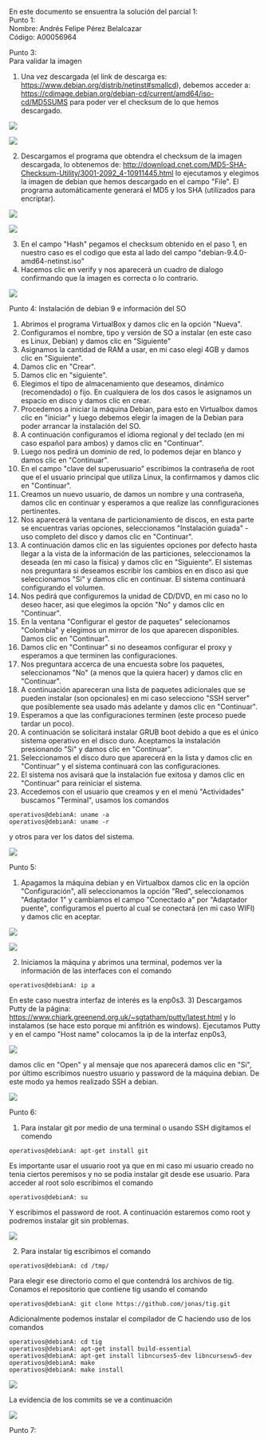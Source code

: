 En este documento se ensuentra la solución del parcial 1:   
Punto 1:   
Nombre: Andrés Felipe Pérez Belalcazar   
Código: A00056964   
   
Punto 3:   
Para validar la imagen    
1) Una vez descargada (el link de descarga es: https://www.debian.org/distrib/netinst#smallcd), 
debemos acceder a: https://cdimage.debian.org/debian-cd/current/amd64/iso-cd/MD5SUMS para poder ver el checksum de lo que hemos descargado.   

![](Images/Validacion1.png)

![](Images/Validacion2.png)

2) Descargamos el programa que obtendra el checksum de la imagen descargada, lo obtenemos de: http://download.cnet.com/MD5-SHA-Checksum-Utility/3001-2092_4-10911445.html lo ejecutamos y elegimos la imagen de debian que hemos descargado en el campo "File". El programa automáticamente generará el MD5 y los SHA (utilizados para encriptar). 

![](Images/Validacion3.png)

![](Images/Validacion4.png)

3) En el campo "Hash" pegamos el checksum obtenido en el paso 1, en nuestro caso es el codigo que esta al lado del campo "debian-9.4.0-amd64-netinst.iso"  
4) Hacemos clic en verify y nos aparecerá un cuadro de dialogo confirmando que la imagen es correcta o lo contrario.

![](Images/Validacion5.png)

Punto 4:
Instalación de debian 9 e información del SO
1) Abrimos el programa VirtualBox y damos clic en la opción "Nueva".
2) Configuramos el nombre, tipo y versión de SO a instalar (en este caso es Linux, Debian) y damos clic en "Siguiente"
3) Asignamos la cantidad de RAM a usar, en mi caso elegí 4GB y damos clic en "Siguiente".
4) Damos clic en "Crear".
5) Damos clic en "siguiente".
6) Elegimos el tipo de almacenamiento que deseamos, dinámico (recomendado) o fijo. En cualquiera de los dos casos le asignamos un espacio en disco y damos clic en crear.
7) Procedemos a iniciar la máquina Debian, para esto en Virtualbox damos clic en "iniciar" y luego debemos elegir la imagen de la Debian para poder arrancar la instalación del SO.
8) A continuación configuramos el idioma regional y del teclado (en mi caso español para ambos) y damos clic en "Continuar".
9) Luego nos pedirá un dominio de red, lo podemos dejar en blanco y damos clic en "Continuar".
10) En el campo "clave del superusuario" escribimos la contraseña de root que el el usuario principal que utiliza Linux, la confirmamos y damos clic en "Continuar". 
11) Creamos un nuevo usuario, de damos un nombre y una contraseña, damos clic en continuar y esperamos a que realize las connfiguraciones pertinentes.
12) Nos aparecerá la ventana de particionamiento de discos, en esta parte se encuentras varias opciones, seleccionamos "Instalación guiada" - uso completo del disco y damos clic en "Continuar".
13) A continuación damos clic en las siguientes opciones por defecto hasta llegar a la vista de la información de las particiones, seleccionamos la deseada (en mi caso la física) y damos clic en "Siguiente". El sistemas nos preguntara si deseamos escribir los cambios en en disco asi que seleccionamos "Si" y damos clic en continuar. El sistema continuará configurando el volumen.
14) Nos pedirá que configuremos la unidad de CD/DVD, en mi caso no lo deseo hacer, asi que elegimos la opción "No" y damos clic en "Continuar".
15) En la ventana "Configurar el gestor de paquetes" selecionamos "Colombia" y elegimos un mirror de los que aparecen disponibles. Damos clic en "Continuar".
16) Damos clic en "Continuar" si no deseamos configurar el proxy y esperamos a que terminen las configuraciones.
17) Nos preguntara accerca de una encuesta sobre los paquetes, seleccionamos "No" (a menos que la quiera hacer) y damos clic en "Continuar".
18) A continuación apareceran una lista de paquetes adicionales que se pueden instalar (son opcionales) en mi caso selecciono "SSH server" que posiblemente sea usado más adelante y damos clic en "Continuar".
19) Esperamos a que las configuraciones terminen (este proceso puede tardar un poco).
20) A continuación se solicitará instalar GRUB boot debido a que es el único sistema operativo en el disco duro. Aceptamos la instalación presionando "Si" y damos clic en "Continuar".
21) Seleccionamos el disco duro que aparecerá en la lista y damos clic en "Continuar" y el sistema continuará con las configuraciones.
22) El sistema nos avisará que la instalación fue exitosa y damos clic en "Continuar" para reiniciar el sistema.
21) Accedemos con el usuario que creamos y en el menú "Actividades" buscamos "Terminal", usamos los comandos 

```console
operativos@debianA: uname -a
operativos@debianA: uname -r
```
 y otros para ver los datos del sistema.

![](Images/datosDebian.PNG)

Punto 5:
1) Apagamos la máquina debian y en Virtualbox damos clic en la opción "Configuración", allí seleccionamos la opción "Red", seleccionamos "Adaptador 1" y cambiamos el campo "Conectado a" por "Adaptador puente", configuramos el puerto al cual se conectará (en mi caso WIFI) y damos clic en aceptar.  

![](Images/punto5Red1.PNG)

![](Images/punto5Red2.PNG)

2) Iniciamos la máquina y abrimos una terminal, podemos ver la información de las interfaces con el comando 
```console
operativos@debianA: ip a
```
En este caso nuestra interfaz de interés es la enp0s3.
3) Descargamos Putty de la página: https://www.chiark.greenend.org.uk/~sgtatham/putty/latest.html y lo instalamos (se hace esto porque mi anfitrión es windows). Ejecutamos Putty y en el campo "Host name" colocamos la ip de la interfaz enp0s3, 

![](Images/punto5Red3.PNG)

damos clic en "Open" y al mensaje que nos aparecerá damos clic en "Si", por último escribimos nuestro usuario y password de la máquina debian. De este modo ya hemos realizado SSH a debian.


![](Images/punto5Red4.PNG)

Punto 6:
1) Para instalar git por medio de una terminal o usando SSH digitamos el comendo 
```console
operativos@debianA: apt-get install git
```
Es importante usar el usuario root ya que en mi caso mi usuario creado no tenia ciertos peremisos y no se podia instalar git desde ese usuario. Para acceder al root solo escribimos el comando 
```console
operativos@debianA: su
```
Y escribimos el password de root. A continuación estaremos como root y podremos instalar git sin problemas.


![](Images/instalacionGit.PNG)

2) Para instalar tig escribimos el comando 
```console
operativos@debianA: cd /tmp/
```
Para elegir ese directorio como el que contendrá los archivos de tig. Conamos el repositorio que contiene tig usando el comando
```console
operativos@debianA: git clone https://github.com/jonas/tig.git
```
Adicionalmente podemos instalar el compilador de C haciendo uso de los comandos 
```console
operativos@debianA: cd tig
operativos@debianA: apt-get install build-essential
operativos@debianA: apt-get install libncurses5-dev libncursesw5-dev
operativos@debianA: make
operativos@debianA: make install
```

![](Images/instalacionTig.PNG)

La evidencia de los commits se ve a continuación


![](Images/tigExamen.PNG)

Punto 7:







